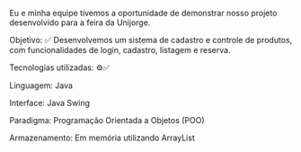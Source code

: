 Eu e minha equipe tivemos a oportunidade de demonstrar nosso projeto desenvolvido para a feira da Unijorge.

Objetivo: ✅
Desenvolvemos um sistema de cadastro e controle de produtos, com funcionalidades de login, cadastro, listagem e reserva.

Tecnologias utilizadas: ⚙️✅

Linguagem: Java

Interface: Java Swing

Paradigma: Programação Orientada a Objetos (POO)

Armazenamento: Em memória utilizando ArrayList
